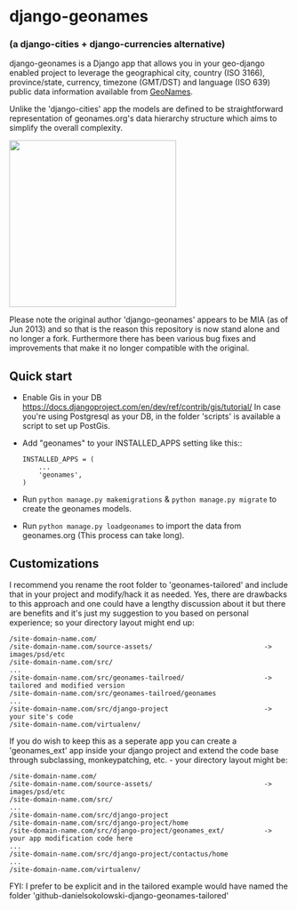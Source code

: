 django-geonames 
===============

### (a django-cities + django-currencies alternative) ###

django-geonames is a Django app that allows you in your geo-django enabled project to leverage the geographical city, 
country (ISO 3166), province/state, currency, timezone (GMT/DST) and language (ISO 639) public data information 
available from [GeoNames](http://www.geonames.org). 

Unlike the 'django-cities' app the models are defined to be straightforward representation of geonames.org's data 
hierarchy structure which aims to simplify the overall complexity. 

<img style='margin-left: auto; margin-right: auto' height=300 
src="https://raw.github.com/danielsokolowski/django-geonames/master/geonames-model-graph.png"> 

Please note the original author 'django-geonames' appears to be MIA (as of Jun 2013) and so that is the reason this 
repository is now stand alone and no longer a fork. Furthermore there has been various bug fixes and improvements 
that make it no longer compatible with the original. 

Quick start
-----------

* Enable Gis in your DB https://docs.djangoproject.com/en/dev/ref/contrib/gis/tutorial/
    In case you're using Postgresql as your DB, in the folder 'scripts' is available a script to set up PostGis.

* Add "geonames" to your INSTALLED_APPS setting like this::

      INSTALLED_APPS = (
          ...
          'geonames',
      )

* Run `python manage.py makemigrations` & `python manage.py migrate` to create the geonames models.

* Run `python manage.py loadgeonames` to import the data from geonames.org (This process can take long).

Customizations
--------------

I recommend you rename the root folder to 'geonames-tailored' and include that in your project and modify/hack it
as needed. Yes, there are drawbacks to this approach and one could have a lengthy discussion about it but there
are benefits and it's just my suggestion to you based on personal experience; so your directory layout might end up:

	/site-domain-name.com/
	/site-domain-name.com/source-assets/							-> images/psd/etc
	/site-domain-name.com/src/
	...
	/site-domain-name.com/src/geonames-tailroed/ 					-> tailored and modified version
	/site-domain-name.com/src/geonames-tailroed/geonames 
	...
	/site-domain-name.com/src/django-project						-> your site's code
	/site-domain-name.com/virtualenv/	

If you do wish to keep this as a seperate app you can create a 'geonames_ext' app inside your django project and
extend the code base through subclassing, monkeypatching, etc. - your directory layout might be:

	/site-domain-name.com/
	/site-domain-name.com/source-assets/							-> images/psd/etc
	/site-domain-name.com/src/
	...
	/site-domain-name.com/src/django-project						
	/site-domain-name.com/src/django-project/home				
	/site-domain-name.com/src/django-project/geonames_ext/			-> your app modification code here
	...
	/site-domain-name.com/src/django-project/contactus/home
	...
	/site-domain-name.com/virtualenv/

FYI: I prefer to be explicit and in the tailored example would have named the folder 
	 'github-danielsokolowski-django-geonames-tailored' 
 
